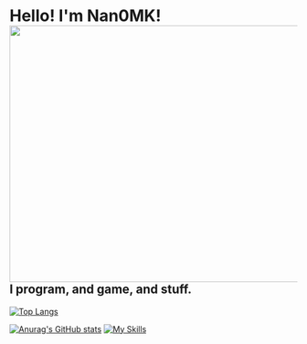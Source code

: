 # Hello! I'm Nan0MK! <img src="resources/resources/NNan0MK 2023V1 3d.png" style="float:right;width:700px;height:450px;">

## I program, and game, and stuff.

[![Top Langs](https://github-readme-stats.vercel.app/api/top-langs/?username=Nan0MK&langs_count=9&theme=highcontrast)](https://github.com/Nan0MK/github-readme-stats)

[![Anurag's GitHub stats](https://github-readme-stats.vercel.app/api?username=Nan0MK&theme=highcontrast)](https://github.com/anuraghazra/github-readme-stats) [![My Skills](https://skillicons.dev/icons?i=cpp,js,html,css,vscode,visualstudio,py,powershell,godot&theme=dark)](https://skillicons.dev)

